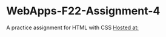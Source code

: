 # WebApps-F22-Assignment-4
A practice assignment for HTML with CSS
[Hosted at:](https://44-563-web-apps-f22.github.io/44563-webapps-assignment-4-maramdeepak/)

